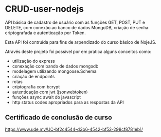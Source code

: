 # CRUD-user-nodejs

API básica de cadastro de usuário com as funções GET, POST, PUT e DELETE, com conexão ao banco de dados MongoDB, criação de senha criptografada e autenticação por Token.

Esta API foi contruída para fins de arpendizado do curso básico de NojeJS.

Através deste projeto foi possível por em pratica alguns conceitos como:
- utilização do express
- conexação com bando de dados mongodb
- modelagem utilizando mongoose.Schema
- criação de endpoints
- rotas
- criptografia com bcrypt
- autenticação com jwt (jsonwebtoken)
- funções async await do javascript
- http status codes apropriados para as respostas da API

## Certificado de conclusão de curso ##
https://www.ude.my/UC-bf2c4544-d3b6-4542-bf53-298cf8781eb1/
